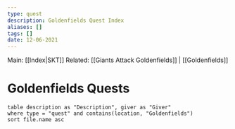 ```yaml
---
type: quest
description: Goldenfields Quest Index
aliases: []
tags: []
date: 12-06-2021
---
```

Main: [[Index|SKT]]
Related: [[Giants Attack Goldenfields]] | [[Goldenfields]]
# Goldenfields Quests
``` dataview
table description as "Description", giver as "Giver"
where type = "quest" and contains(location, "Goldenfields")
sort file.name asc
```